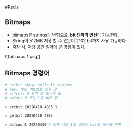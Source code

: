 #Redis 

## Bitmaps
- bitmaps은 strings의 변형으로, **bit 단위의 연산**이 가능한다.
- String이 512MB 저장 할 수 있듯이 2^32 bit까지 사용 가능하다.
- 저장 시, 저장 공간 절약에 큰 장점이 있다.

![[bitmaps 1.png]]
## Bitmaps 명령어

```bash
# setbit <key> <offset> <value>
# key: 해당 비트맵을 칭할 값
# offset: 0 보다 큰 정수의 값
# value: 0 또는 1의 비트 값

> setbit 20220410 4885 1

> getbit 20220410 4885

> bitcount 20220410 # 범위 내의 1로 설정된 bit의 개수를 반환
```